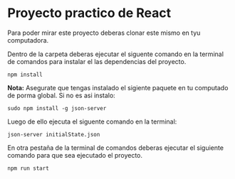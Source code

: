 # Proyecto practico de React

Para poder mirar este proyecto deberas clonar este mismo en tyu computadora.

Dentro de la carpeta deberas ejecutar el siguente comando en la terminal de comandos para instalar el las dependencias del proyecto.

`npm install`

**Nota:** Asegurate que tengas instalado el sigiente paquete en tu computado de porma global. Si no es asi instalo:

`sudo npm install -g json-server`

Luego de ello ejecuta el siguente comando en la terminal:

`json-server initialState.json`

En otra pestaña de la terminal de comandos deberas ejecutar el siguiente comando para que sea ejecutado el proyecto.

`npm run start`